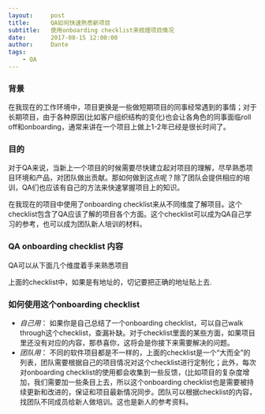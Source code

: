 ```yaml
---
layout:     post
title:      QA如何快速熟悉新项目
subtitle:   使用onboarding checklist来梳理项目情况
date:       2017-08-15 12:00:00
author:     Dante
tags:
    - QA
---
```


### 背景

在我现在的工作环境中，项目更换是一些做短期项目的同事经常遇到的事情；对于长期项目，由于各种原因(比如客户组织结构的变化)也会让各角色的同事面临roll off和onboarding，通常来讲在一个项目上做上1-2年已经是很长时间了。

### 目的

对于QA来说，当新上一个项目的时候需要尽快建立起对项目的理解，尽早熟悉项目环境和产品，对团队做出贡献。那如何做到这点呢？除了团队会提供相应的培训，QA们也应该有自己的方法来快速掌握项目上的知识。

在我现在的项目中使用了onboarding checklist来从不同维度了解项目。这个checklist包含了QA应该了解的项目各个方面。这个checklist可以成为QA自己学习的参考，也可以成为团队新人培训的材料。

### QA onboarding checklist 内容

QA可以从下面几个维度着手来熟悉项目




上面的checklist中，如果是有地址的，切记要把正确的地址贴上去.


### 如何使用这个onboarding checklist

- *自己用*： 如果你是自己总结了一个onboarding checklist，可以自己walk through这个checklist，查漏补缺。对于checklist里面的某些方面，如果项目里还没有对应的内容，那恭喜你，这将会是你接下来需要解决的问题。
- *团队用*： 不同的软件项目都是不一样的，上面的checklist是一个“大而全”的列表，团队需要根据自己的项目情况对这个checklist进行定制化；此外，每次对onboarding checklist的使用都会收集到一些反馈，(比如项目的复杂度增加，我们需要加一些条目上去，所以这个onboarding checklist也是需要被持续更新和改进的，保证和项目最新情况同步。团队可以根据checklist的内容，找团队不同成员给新人做培训。这也是新人的参考资料。
